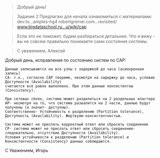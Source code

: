 >Добрый день!

>Задание 2
>Предлагаю для начала ознакомиться с материалами:
>dev.to...amples-hg4
>robertgreiner.com...revisited/
>www.bigdataschool.ru...u/wiki/cap

>Если это не поможет, будем разбираться детальнее. 
>Что я вижу - вы не совсем правильно понимаете сами состояния системы.

>С уважением,
>Алексей

Добрый день, исправления по состоянию систем по CAP:
```
Данные записываются на все узлы с задержкой до часа (асинхронная запись) 
CA- т.к., согласно CAP теореме, несмотря на задержку до часа, условие Доступности (Availability) 
считается все равно выполнено. При этом данные консистентны (Consistency).

При сетевых сбоях, система может разделиться на 2 раздельных кластера
AP- несмотря на то, что система развалится на 2 части, данные будут получены (а значит- доступны). 
Соответственно- Устойчивость к разделению (Partition tolerance), Доступность (Availability). Жертвуем консистентностью.

Система может не прислать корректный ответ или сбросить соединение
СP- система может не прислать ответ или сбросить соединение- следовательно, отсутствие Доступности (Availability). 
Условия устойчивости к разделению (Partition tolerance) и Консистентности (Consistency) данных соблюдаются.
```

С Уважением,
Игорь
